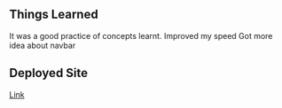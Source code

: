 ## Things Learned ##

It was a good practice of concepts learnt.
Improved my speed
Got more idea about navbar

## Deployed Site ##
[Link](https://62f937376b267d19b198d267--project-neo-6.netlify.app/)